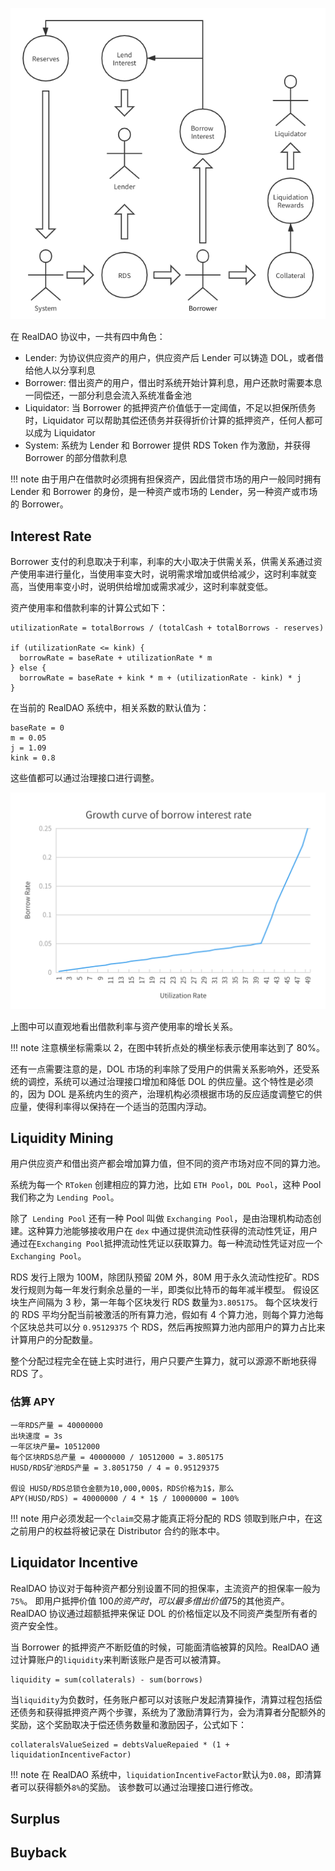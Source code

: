 ![](./economics.png)

在 RealDAO 协议中，一共有四中角色：

- Lender: 为协议供应资产的用户，供应资产后 Lender 可以铸造 DOL，或者借给他人以分享利息
- Borrower: 借出资产的用户，借出时系统开始计算利息，用户还款时需要本息一同偿还，一部分利息会流入系统准备金池
- Liquidator: 当 Borrower 的抵押资产价值低于一定阈值，不足以担保所债务时，Liquidator 可以帮助其偿还债务并获得折价计算的抵押资产，任何人都可以成为 Liquidator
- System: 系统为 Lender 和 Borrower 提供 RDS Token 作为激励，并获得 Borrower 的部分借款利息

<!-- prettier-ignore -->
!!! note
	由于用户在借款时必须拥有担保资产，因此借贷市场的用户一般同时拥有 Lender 和 Borrower 的身份，是一种资产或市场的 Lender，另一种资产或市场的 Borrower。

## Interest Rate

Borrower 支付的利息取决于利率，利率的大小取决于供需关系，供需关系通过资产使用率进行量化，当使用率变大时，说明需求增加或供给减少，这时利率就变高，当使用率变小时，说明供给增加或需求减少，这时利率就变低。

资产使用率和借款利率的计算公式如下：

```
utilizationRate = totalBorrows / (totalCash + totalBorrows - reserves)

if (utilizationRate <= kink) {
  borrowRate = baseRate + utilizationRate * m
} else {
  borrowRate = baseRate + kink * m + (utilizationRate - kink) * j
}
```

在当前的 RealDAO 系统中，相关系数的默认值为：

```
baseRate = 0
m = 0.05
j = 1.09
kink = 0.8
```

这些值都可以通过治理接口进行调整。

![](./growth_curve_of_borrow_rate.png)

上图中可以直观地看出借款利率与资产使用率的增长关系。

<!-- prettier-ignore -->
!!! note
	注意横坐标需乘以 2，在图中转折点处的横坐标表示使用率达到了 80%。

还有一点需要注意的是，DOL 市场的利率除了受用户的供需关系影响外，还受系统的调控，系统可以通过治理接口增加和降低 DOL 的供应量。这个特性是必须的，因为 DOL 是系统内生的资产，治理机构必须根据市场的反应适度调整它的供应量，使得利率得以保持在一个适当的范围内浮动。

## Liquidity Mining

用户供应资产和借出资产都会增加算力值，但不同的资产市场对应不同的算力池。

系统为每一个 `RToken` 创建相应的算力池，比如 `ETH Pool`，`DOL Pool`，这种 Pool 我们称之为 `Lending Pool`。

除了` Lending Pool` 还有一种 Pool 叫做 `Exchanging Pool`，是由治理机构动态创建。这种算力池能够接收用户在 `dex` 中通过提供流动性获得的流动性凭证，用户通过在`Exchanging Pool`抵押流动性凭证以获取算力。每一种流动性凭证对应一个 `Exchanging Pool`。

RDS 发行上限为 100M，除团队预留 20M 外，80M 用于永久流动性挖矿。RDS 发行规则为每一年发行剩余总量的一半，即类似比特币的每年减半模型。
假设区块生产间隔为 3 秒，第一年每个区块发行 RDS 数量为`3.805175`。
每个区块发行的 RDS 平均分配当前被激活的所有算力池，假如有 4 个算力池，则每个算力池每个区块总共可以分 `0.95129375` 个 RDS，然后再按照算力池内部用户的算力占比来计算用户的分配数量。

整个分配过程完全在链上实时进行，用户只要产生算力，就可以源源不断地获得 RDS 了。

### 估算 APY

```
一年RDS产量 = 40000000
出块速度 = 3s
一年区块产量= 10512000
每个区块RDS总产量 = 40000000 / 10512000 = 3.805175
HUSD/RDS矿池RDS产量 = 3.8051750 / 4 = 0.95129375

假设 HUSD/RDS总锁仓金额为10,000,000$，RDS价格为1$，那么
APY(HUSD/RDS) = 40000000 / 4 * 1$ / 10000000 = 100%
```

<!-- prettier-ignore -->
!!! note
	用户必须发起一个`claim`交易才能真正将分配的 RDS 领取到账户中，在这之前用户的权益将被记录在 Distributor 合约的账本中。

## Liquidator Incentive

RealDAO 协议对于每种资产都分别设置不同的担保率，主流资产的担保率一般为`75%`。
即用户抵押价值 100$的资产时，可以最多借出价值75$的其他资产。RealDAO 协议通过超额抵押来保证 DOL 的价格恒定以及不同资产类型所有者的资产安全性。

当 Borrower 的抵押资产不断贬值的时候，可能面清临被算的风险。RealDAO 通过计算账户的`liquidity`来判断该账户是否可以被清算。

```
liquidity = sum(collaterals) - sum(borrows)
```

当`liquidity`为负数时，任务账户都可以对该账户发起清算操作，清算过程包括偿还债务和获得抵押资产两个步骤，系统为了激励清算行为，会为清算者分配额外的奖励，这个奖励取决于偿还债务数量和激励因子，公式如下：

```
collateralsValueSeized = debtsValueRepaied * (1 + liquidationIncentiveFactor)
```

<!-- prettier-ignore -->
!!! note
	在 RealDAO 系统中，`liquidationIncentiveFactor`默认为`0.08`，即清算者可以获得额外`8%`的奖励。
	该参数可以通过治理接口进行修改。

## Surplus

## Buyback
